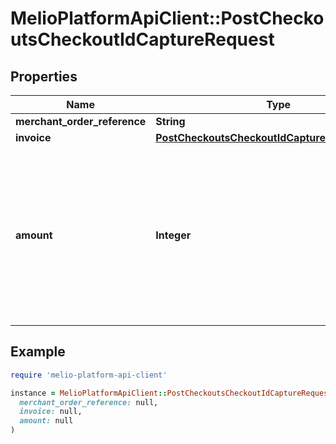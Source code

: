 # MelioPlatformApiClient::PostCheckoutsCheckoutIdCaptureRequest

## Properties

| Name | Type | Description | Notes |
| ---- | ---- | ----------- | ----- |
| **merchant_order_reference** | **String** |  |  |
| **invoice** | [**PostCheckoutsCheckoutIdCaptureRequestInvoice**](PostCheckoutsCheckoutIdCaptureRequestInvoice.md) |  |  |
| **amount** | **Integer** | Optional. Final amount in order&#39;s currency to actually charge for this order. Cannot be more than the original checkout&#39;s outstanding balance. | [optional] |

## Example

```ruby
require 'melio-platform-api-client'

instance = MelioPlatformApiClient::PostCheckoutsCheckoutIdCaptureRequest.new(
  merchant_order_reference: null,
  invoice: null,
  amount: null
)
```

